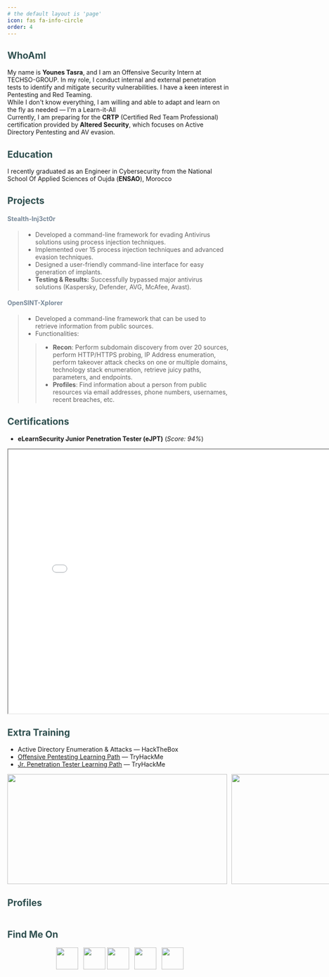 ```yaml
---
# the default layout is 'page'
icon: fas fa-info-circle
order: 4
---
```


## <strong><font color="DarkSlateGray">WhoAmI</font></strong>
My name is <strong>Younes Tasra</strong>, and I am an Offensive Security Intern at TECHSO-GROUP. In my role, I conduct internal and external penetration tests to identify and mitigate security vulnerabilities. I have a keen interest in Pentesting and Red Teaming.<br>
While I don't know everything, I am willing and able to adapt and learn on the fly as needed — I'm a Learn-it-All<br>
Currently, I am preparing for the <strong>CRTP</strong> (Certified Red Team Professional) certification provided by <strong>Altered Security</strong>, which focuses on Active Directory Pentesting and AV evasion.

## **<strong><font color="DarkSlateGray">Education</font></strong>**
I recently graduated as an Engineer in Cybersecurity from the National School Of Applied Sciences of Oujda (<strong>ENSAO</strong>), Morocco

## <strong><font color="DarkSlateGray">Projects</font></strong>
#### <strong><font color="LightSlateGray">Stealth-Inj3ct0r</font></strong>
> * Developed a command-line framework for evading Antivirus solutions using process injection techniques.
> * Implemented over 15 process injection techniques and advanced evasion techniques.
> * Designed a user-friendly command-line interface for easy generation of implants.
> * <strong>Testing & Results:</strong> Successfully bypassed major antivirus solutions (Kaspersky, Defender, AVG, McAfee, Avast).

#### <strong><font color="LightSlateGray">OpenSINT-Xplorer</font></strong>
> * Developed a command-line framework that can be used to retrieve information from public sources.
> * Functionalities:
>> * **Recon**: Perform subdomain discovery from over 20 sources, perform HTTP/HTTPS probing, IP Address enumeration, perform takeover attack checks on one or multiple domains, technology stack enumeration, retrieve juicy paths, parameters, and endpoints.
>> * **Profiles**: Find information about a person from public resources via email addresses, phone numbers, usernames, recent breaches, etc.

## <strong><font color="DarkSlateGray">Certifications</font></strong>

* <strong>eLearnSecurity Junior Penetration Tester (eJPT)</strong> (<em>Score: 94%</em>)

<iframe src="/assets/img/About/eJPTv2-Certification.pdf" width="800" height="600" allow="autoplay"></iframe>

## <strong><font color="DarkSlateGray">Extra Training</font></strong>

* Active Directory Enumeration & Attacks — HackTheBox
* <a href="https://tryhackme-certificates.s3-eu-west-1.amazonaws.com/THM-W16NF6ASEA.png" target="_blank">Offensive Pentesting Learning Path</a> — TryHackMe
* <a href="https://tryhackme-certificates.s3-eu-west-1.amazonaws.com/THM-6WCF4ADN1N.png" target="_blank">Jr. Penetration Tester Learning Path</a> — TryHackMe

<div style="display: flex;">
<img src="https://tryhackme-certificates.s3-eu-west-1.amazonaws.com/THM-6WCF4ADN1N.png" alt="" width="500" height="250" style="margin-right: 10px;">
<img src="https://tryhackme-certificates.s3-eu-west-1.amazonaws.com/THM-W16NF6ASEA.png" alt="" width="500" height="250" style="margin-right: 10px;">
</div>


## <strong><font color="DarkSlateGray">Profiles</font></strong>

<div style="text-align: center; display: flex; justify-content: center; align-items: center;">
    <div style="display: inline-block; margin: 0 20px; vertical-align: middle;">
        <script src="https://www.hackthebox.eu/badge/970515"></script>
    </div>
    <div style="display: inline-block; margin: 0 20px; vertical-align: middle;">
        <script src="https://tryhackme.com/badge/1158609"></script>
    </div>
</div>

## <strong><font color="DarkSlateGray">Find Me On</font></strong>

<p align="center">
&nbsp; <a href="https://linkedin.com/in/younes-tasra" target="blank"><img align="center" src="https://raw.githubusercontent.com/rahuldkjain/github-profile-readme-generator/master/src/images/icons/Social/linked-in-alt.svg" alt="" height="50" width="50" /></a>
&nbsp; <a href="https://github.com/YounesTasra-R4z3rSw0rd" target="blank"><img align="center" src="https://raw.githubusercontent.com/rahuldkjain/github-profile-readme-generator/master/src/images/icons/Social/github.svg" alt="" height="50" width="50" /></a>
<a href="https://twitter.com/YounesTasra" target="blank"><img align="center" src="https://raw.githubusercontent.com/rahuldkjain/github-profile-readme-generator/master/src/images/icons/Social/twitter.svg" alt="" height="50" width="50" /></a>
&nbsp; <a href="https://tryhackme.com/p/R4z3rSw0rd" target="blank"><img align="center" src="https://authenticator.2stable.com/assets/img/2fa-services/Icons/tryhackme.com.svg" alt="" height="50" width="50" /></a>
&nbsp; <a href="https://app.hackthebox.com/profile/970515" target="blank"><img align="center" src="https://app.hackthebox.com/images/HTB-favicon/favicon.ico" alt="" height="50" width="50" /></a>
</p>

<!-- > * <a href="https://www.linkedin.com/in/younes-tasra-95a1a4234/" target="_blank">LinkedIn</a>
> * <a href="https://twitter.com/YounesTasra" target="_blank">Twitter</a>
> * <a href="https://github.com/YounesTasra-R4z3rSw0rd" target="_blank">GitHub</a> -->

<!-- > Add Markdown syntax content to file `_tabs/about.md`{: .filepath } and it will show up on this page.
{: .prompt-tip } -->
